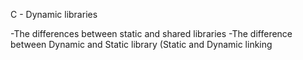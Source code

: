 C - Dynamic libraries

-The  differences between static and shared libraries
-The difference between Dynamic and Static library (Static and Dynamic linking
